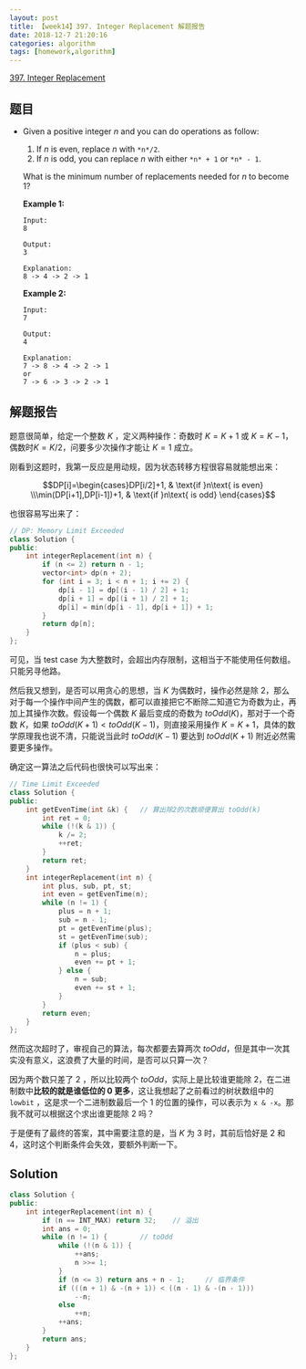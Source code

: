 ```yaml
---
layout: post
title: 【week14】397. Integer Replacement 解题报告
date: 2018-12-7 21:20:16
categories: algorithm
tags: [homework,algorithm]
---
```


[397. Integer Replacement](https://leetcode.com/problems/integer-replacement/)

<!--more--> 

## 题目

* Given a positive integer *n* and you can do operations as follow:

  1. If *n* is even, replace *n* with `*n*/2`.
  2. If *n* is odd, you can replace *n* with either `*n* + 1` or `*n* - 1`.

  What is the minimum number of replacements needed for *n* to become 1?

  **Example 1:**

  ```
  Input:
  8
  
  Output:
  3
  
  Explanation:
  8 -> 4 -> 2 -> 1
  ```

  **Example 2:**

  ```
  Input:
  7
  
  Output:
  4
  
  Explanation:
  7 -> 8 -> 4 -> 2 -> 1
  or
  7 -> 6 -> 3 -> 2 -> 1
  ```

## 解题报告

题意很简单，给定一个整数 $K$ ，定义两种操作：奇数时 $K=K+1$ 或 $K=K-1$，偶数时$K=K/2$，问要多少次操作才能让 $K=1$ 成立。

刚看到这题时，我第一反应是用动规，因为状态转移方程很容易就能想出来：

$$DP[i]=\begin{cases}DP[i/2]+1, & \text{if }n\text{ is even} \\\min(DP[i+1],DP[i-1])+1, & \text{if }n\text{ is odd} \end{cases}$$

也很容易写出来了：

```c++
// DP: Memory Limit Exceeded
class Solution {
public:
    int integerReplacement(int n) {
        if (n <= 2) return n - 1; 
        vector<int> dp(n + 2);
        for (int i = 3; i < n + 1; i += 2) {
            dp[i - 1] = dp[(i - 1) / 2] + 1;
            dp[i + 1] = dp[(i + 1) / 2] + 1;
            dp[i] = min(dp[i - 1], dp[i + 1]) + 1;
        }
        return dp[n];
    }
};
```

可见，当 test case 为大整数时，会超出内存限制，这相当于不能使用任何数组。只能另寻他路。

然后我又想到，是否可以用贪心的思想，当 $K$ 为偶数时，操作必然是除 2，那么对于每一个操作中间产生的偶数，都可以直接把它不断除二知道它为奇数为止，再加上其操作次数。假设每一个偶数 $K$ 最后变成的奇数为 $toOdd(K)$，那对于一个奇数 $K$，如果 $toOdd(K+1)<toOdd(K-1)$，则直接采用操作 $K=K+1$，具体的数学原理我也说不清，只能说当此时 $toOdd(K-1)$ 要达到 $toOdd(K+1)$ 附近必然需要更多操作。

确定这一算法之后代码也很快可以写出来：

```c++
// Time Limit Exceeded
class Solution {
public:
    int getEvenTime(int &k) {	// 算出除2的次数顺便算出 toOdd(k)
        int ret = 0;
        while (!(k & 1)) {
            k /= 2;
            ++ret;
        }
        return ret;
    }
    int integerReplacement(int n) {
        int plus, sub, pt, st;
        int even = getEvenTime(n);        
        while (n != 1) {
            plus = n + 1;
            sub = n - 1;
            pt = getEvenTime(plus);
            st = getEvenTime(sub);
            if (plus < sub) {
                n = plus;
                even += pt + 1;
            } else {
                n = sub;
                even += st + 1;
            }
        }
        return even;
    }
};
```

然而这次超时了，审视自己的算法，每次都要去算两次 $toOdd$，但是其中一次其实没有意义，这浪费了大量的时间，是否可以只算一次？

因为两个数只差了 2 ，所以比较两个 $toOdd$，实际上是比较谁更能除 2，在二进制数中**比较的就是谁低位的 0 更多**，这让我想起了之前看过的树状数组中的 `lowbit` ，这是求一个二进制数最后一个 1 的位置的操作，可以表示为 `x & -x`。那我不就可以根据这个求出谁更能除 2 吗？

于是便有了最终的答案，其中需要注意的是，当 $K$ 为 3 时，其前后恰好是 2 和 4，这时这个判断条件会失效，要额外判断一下。

## Solution

```cpp
class Solution {
public:
    int integerReplacement(int n) {
        if (n == INT_MAX) return 32;	// 溢出
        int ans = 0;
        while (n != 1) {		// toOdd
            while (!(n & 1)) {
                ++ans;
                n >>= 1;
            }
            if (n <= 3) return ans + n - 1;		// 临界条件
            if (((n + 1) & -(n + 1)) < ((n - 1) & -(n - 1)))
                --n;
            else
                ++n;
            ++ans;
        }
        return ans;
    }
};
```


